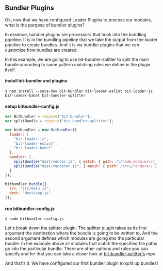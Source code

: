 ## Bundler Plugins

Ok, now that we have configured Loader Plugins to process our modules, what is the purpose of bundler plugins?

In essence, bundler plugins are processors that hook into the bundling pipeline. It is in the bundling pipeline that we take the output from the loader pipeline to create bundles. And it is via bundler plugins that we can customize how bundles are created.

In this example, we are going to use bit-bundler-splitter to split the main bundle according to some pattern matching rules we define in the plugin itself.

#### install bit-bundler and plugins

```
$ npm install --save-dev bit-bundler bit-loader-eslint bit-loader-js bit-loader-babel bit-bundler-splitter
```

#### setup bitbundler-config.js

``` javascript
var Bitbundler = require("bit-bundler");
var splitBundle = require("bit-bundler-splitter");

var bitbundler = new Bitbundler({
  loader: [
    "bit-loader-js",
    "bit-loader-eslint",
    "bit-loader-babel"
  ],
  bundler: [
    splitBundle("dest/vendor.js", { match: { path: /\/node_modules\// } }),
    splitBundle("dest/renderer.js", { match: { path: /src\/renderer/ } })
  ]
});

bitbundler.bundle({
  src: "src/main.js",
  dest: "dest/app.js"
});
```

#### run bitbundler-config.js

```
$ node bitbundler-config.js
```

Let's break down the splitter plugin. The splitter plugin takes as its first argument the destination where the bundle is going to be written to. And the second argument defines which modules are going into the particular bundle. In the example above all modules that match the specified file paths go into the particular bundle. There are other options and rules you can specify and for that you can take a closer look at [bit-bundler-splitter's](https://github.com/MiguelCastillo/bit-bundler-splitter) repo.

And that's it. We have configured our first bundler plugin to split up bundles!
